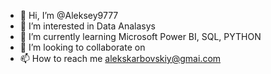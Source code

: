 - 👋 Hi, I’m @Aleksey9777
- 👀 I’m interested in Data Analasys 
- 🌱 I’m currently learning Microsoft Power BI, SQL, PYTHON
- 💞️ I’m looking to collaborate on 
- 📫 How to reach me alekskarbovskiy@gmai.com

<!---
Aleksey9777/Aleksey9777 is a ✨ special ✨ repository because its `README.md` (this file) appears on your GitHub profile.
You can click the Preview link to take a look at your changes.
--->
